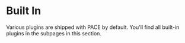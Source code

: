 # Built In

Various plugins are shipped with PACE by default. You'll find all built-in plugins in the subpages in this section.
